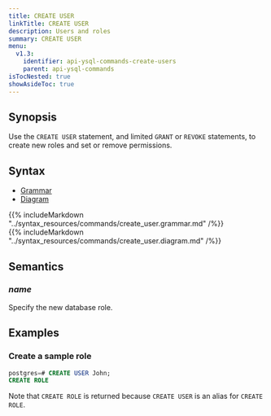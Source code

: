 ```yaml
---
title: CREATE USER
linkTitle: CREATE USER
description: Users and roles
summary: CREATE USER
menu:
  v1.3:
    identifier: api-ysql-commands-create-users
    parent: api-ysql-commands
isTocNested: true
showAsideToc: true
---
```


## Synopsis

Use the `CREATE USER` statement, and limited `GRANT` or `REVOKE` statements, to create new roles and set or remove permissions.

## Syntax

<ul class="nav nav-tabs nav-tabs-yb">
  <li >
    <a href="#grammar" class="nav-link active" id="grammar-tab" data-toggle="tab" role="tab" aria-controls="grammar" aria-selected="true">
      <i class="fas fa-file-alt" aria-hidden="true"></i>
      Grammar
    </a>
  </li>
  <li>
    <a href="#diagram" class="nav-link" id="diagram-tab" data-toggle="tab" role="tab" aria-controls="diagram" aria-selected="false">
      <i class="fas fa-project-diagram" aria-hidden="true"></i>
      Diagram
    </a>
  </li>
</ul>

<div class="tab-content">
  <div id="grammar" class="tab-pane fade show active" role="tabpanel" aria-labelledby="grammar-tab">
    {{% includeMarkdown "../syntax_resources/commands/create_user.grammar.md" /%}}
  </div>
  <div id="diagram" class="tab-pane fade" role="tabpanel" aria-labelledby="diagram-tab">
    {{% includeMarkdown "../syntax_resources/commands/create_user.diagram.md" /%}}
  </div>
</div>

## Semantics

### *name*

Specify the new database role.

## Examples

### Create a sample role

```sql
postgres=# CREATE USER John;
CREATE ROLE
```

Note that `CREATE ROLE` is returned because `CREATE USER` is an alias for `CREATE ROLE`.
